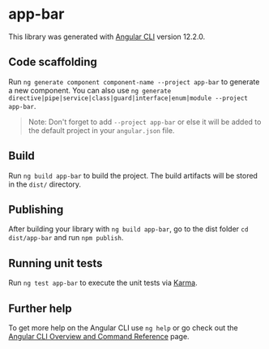 # app-bar

This library was generated with [Angular CLI](https://github.com/angular/angular-cli) version 12.2.0.

## Code scaffolding

Run `ng generate component component-name --project app-bar` to generate a new component. You can also use `ng generate directive|pipe|service|class|guard|interface|enum|module --project app-bar`.
> Note: Don't forget to add `--project app-bar` or else it will be added to the default project in your `angular.json` file. 

## Build

Run `ng build app-bar` to build the project. The build artifacts will be stored in the `dist/` directory.

## Publishing

After building your library with `ng build app-bar`, go to the dist folder `cd dist/app-bar` and run `npm publish`.

## Running unit tests

Run `ng test app-bar` to execute the unit tests via [Karma](https://karma-runner.github.io).

## Further help

To get more help on the Angular CLI use `ng help` or go check out the [Angular CLI Overview and Command Reference](https://angular.io/cli) page.
